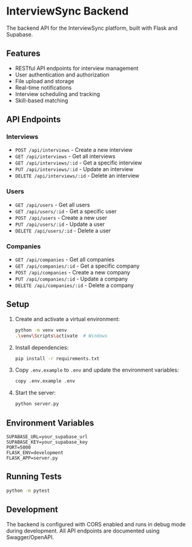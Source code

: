 # InterviewSync Backend

The backend API for the InterviewSync platform, built with Flask and Supabase.

## Features

- RESTful API endpoints for interview management
- User authentication and authorization
- File upload and storage
- Real-time notifications
- Interview scheduling and tracking
- Skill-based matching

## API Endpoints

### Interviews

- `POST /api/interviews` - Create a new interview
- `GET /api/interviews` - Get all interviews
- `GET /api/interviews/:id` - Get a specific interview
- `PUT /api/interviews/:id` - Update an interview
- `DELETE /api/interviews/:id` - Delete an interview

### Users

- `GET /api/users` - Get all users
- `GET /api/users/:id` - Get a specific user
- `POST /api/users` - Create a new user
- `PUT /api/users/:id` - Update a user
- `DELETE /api/users/:id` - Delete a user

### Companies

- `GET /api/companies` - Get all companies
- `GET /api/companies/:id` - Get a specific company
- `POST /api/companies` - Create a new company
- `PUT /api/companies/:id` - Update a company
- `DELETE /api/companies/:id` - Delete a company

## Setup

1. Create and activate a virtual environment:
   ```bash
   python -m venv venv
   .\venv\Scripts\activate  # Windows
   ```

2. Install dependencies:
   ```bash
   pip install -r requirements.txt
   ```

3. Copy `.env.example` to `.env` and update the environment variables:
   ```bash
   copy .env.example .env
   ```

4. Start the server:
   ```bash
   python server.py
   ```

## Environment Variables

```plaintext
SUPABASE_URL=your_supabase_url
SUPABASE_KEY=your_supabase_key
PORT=5000
FLASK_ENV=development
FLASK_APP=server.py
```

## Running Tests

```bash
python -m pytest
```

## Development

The backend is configured with CORS enabled and runs in debug mode during development. All API endpoints are documented using Swagger/OpenAPI.
